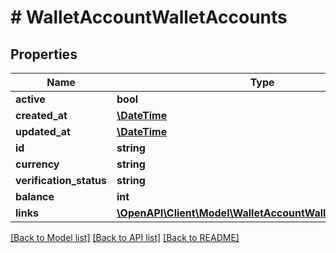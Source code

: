 # # WalletAccountWalletAccounts

## Properties

Name | Type | Description | Notes
------------ | ------------- | ------------- | -------------
**active** | **bool** |  | [optional]
**created_at** | [**\DateTime**](\DateTime.md) |  | [optional]
**updated_at** | [**\DateTime**](\DateTime.md) |  | [optional]
**id** | **string** |  | [optional]
**currency** | **string** |  | [optional]
**verification_status** | **string** |  | [optional]
**balance** | **int** |  | [optional]
**links** | [**\OpenAPI\Client\Model\WalletAccountWalletAccountsLinks**](WalletAccountWalletAccountsLinks.md) |  | [optional]

[[Back to Model list]](../../README.md#models) [[Back to API list]](../../README.md#endpoints) [[Back to README]](../../README.md)

